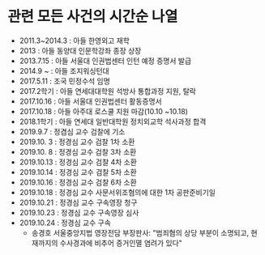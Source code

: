 
  # 관련 모든 사건의 시간순 나열
  
   * 2011.3~2014.3 : 아들 한영외고 재학
   * 2013 : 아들 동양대 인문학강좌 종장 상장
   * 2013.7.15 : 아들 서울대 인권법센터 인턴 예정 증명서 발급
   * 2014.9 ~ : 아들 조지워싱턴대
   * 2017.5.11 : 조국 민정수석 임명 
   * 2017.2학기 : 아들 연세대대학원 석방사 통합과정 지원, 탈락
   * 2017.10.16 : 아들 서울대 인권법센터 활동증명서
   * 2017.10.18 : 아들 아주대 로스쿨 지원 마감(10.10 ~10.18)
   * 2018.1학기 : 아들 연세대 일반대학원 정치외교학 석사과정 합격
   * 2019.9.7 : 정겸심 교수 검찰에 기소
   * 2019.10. 3 : 정경심 교수 검찰 1차 소환
   * 2019.10. 8 : 정경심 교수 검찰 3차 소환
   * 2019.10.13 : 정경심 교수 검찰 4차 소환
   * 2019.10.14 : 정경심 교수 검찰 5차 소환
   * 2019.10.16 : 정경심 교수 검찰 6차 소환
   * 2019.10.18 : 정경심 교수 사문서위조혐의에 대한 1차 공판준비기일
   * 2019.10.21 : 정경심 교수 구속영장 청구
   * 2019.10.23 : 정경심 교수 구속영장 심사
   * 2019.10.24 : 정경심 교수 구속
     * 송경호 서울중앙지법 영장전담 부장판사: "범죄혐의 상당 부분이 소명되고, 현재까지의 수사경과에 비추어 증거인멸 염려가 있다"

